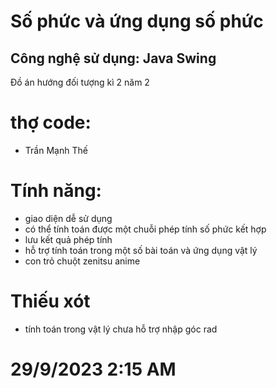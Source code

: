 # Số phức và ứng dụng số phức
## Công nghệ sử dụng: Java Swing
Đồ án hướng đối tượng kì 2 năm 2 
# thợ code: 
 - Trần Mạnh Thế
# Tính năng:
- giao diện dễ sử dụng
- có thể tính toán được một chuỗi phép tính số phức kết hợp
- lưu kết quả phép tính
- hỗ trợ tính toán trong một số bài toán và ứng dụng vật lý
- con trỏ chuột zenitsu anime
# Thiếu xót 
- tính toán trong vật lý chưa hỗ trợ nhập góc rad
# 29/9/2023 2:15 AM
  
